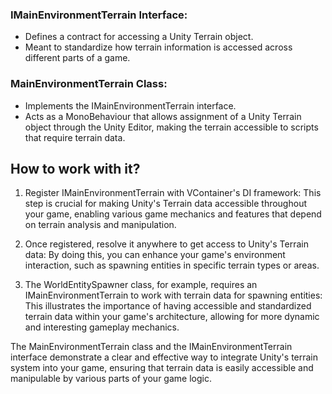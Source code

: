 ### IMainEnvironmentTerrain Interface:

-   Defines a contract for accessing a Unity Terrain object.
-   Meant to standardize how terrain information is accessed across different parts of a game.

### MainEnvironmentTerrain Class:

-   Implements the IMainEnvironmentTerrain interface.
-   Acts as a MonoBehaviour that allows assignment of a Unity Terrain object through the Unity Editor, making the terrain accessible to scripts that require terrain data.

How to work with it?
--------------------

1.  Register IMainEnvironmentTerrain with VContainer's DI framework: This step is crucial for making Unity's Terrain data accessible throughout your game, enabling various game mechanics and features that depend on terrain analysis and manipulation.

2.  Once registered, resolve it anywhere to get access to Unity's Terrain data: By doing this, you can enhance your game's environment interaction, such as spawning entities in specific terrain types or areas.

3.  The WorldEntitySpawner class, for example, requires an IMainEnvironmentTerrain to work with terrain data for spawning entities: This illustrates the importance of having accessible and standardized terrain data within your game's architecture, allowing for more dynamic and interesting gameplay mechanics.

The MainEnvironmentTerrain class and the IMainEnvironmentTerrain interface demonstrate a clear and effective way to integrate Unity's terrain system into your game, ensuring that terrain data is easily accessible and manipulable by various parts of your game logic.